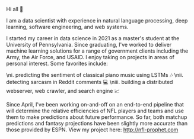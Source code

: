 Hi all 🫡

I am a data scientist with experience in natural language processing, deep learning, software engineering, and web systems. 

I started my career in data science in 2021 as a master's student at the University of Pennsylvania. Since graduating, I've worked to deliver machine learning solutions for a range of government clients including the Army, the Air Force, and USAID. I enjoy taking on projects in areas of personal interest. Some favorites include:

  \ni. predicting the sentiment of classical piano music using LSTMs 🎶
  \nii. detecting sarcasm in Reddit comments 💻
  \niii. building a distributed webserver, web crawler, and search engine 📈

Since April, I've been working on-and-off on an end-to-end pipeline that will determine the relative efficiencies of NFL players and teams and use them to make predictions about future performance. So far, both matchup predictions and fantasy projections have been slightly more accurate than those provided by ESPN. View my project here: http://nfl-prophet.com
